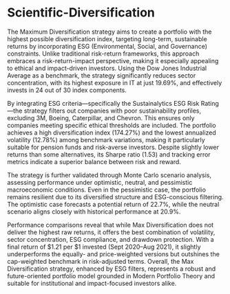 # Scientific-Diversification

The Maximum Diversification strategy aims to create a portfolio with the highest possible diversification index, targeting long-term, sustainable returns by incorporating ESG (Environmental, Social, and Governance) constraints. Unlike traditional risk-return frameworks, this approach embraces a risk-return-impact perspective, making it especially appealing to ethical and impact-driven investors. Using the Dow Jones Industrial Average as a benchmark, the strategy significantly reduces sector concentration, with its highest exposure in IT at just 19.69%, and effectively invests in 24 out of 30 index components.

By integrating ESG criteria—specifically the Sustainalytics ESG Risk Rating—the strategy filters out companies with poor sustainability profiles, excluding 3M, Boeing, Caterpillar, and Chevron. This ensures only companies meeting specific ethical thresholds are included. The portfolio achieves a high diversification index (174.27%) and the lowest annualized volatility (12.78%) among benchmark variations, making it particularly suitable for pension funds and risk-averse investors. Despite slightly lower returns than some alternatives, its Sharpe ratio (1.53) and tracking error metrics indicate a superior balance between risk and reward.

The strategy is further validated through Monte Carlo scenario analysis, assessing performance under optimistic, neutral, and pessimistic macroeconomic conditions. Even in the pessimistic case, the portfolio remains resilient due to its diversified structure and ESG-conscious filtering. The optimistic case forecasts a potential return of 22.7%, while the neutral scenario aligns closely with historical performance at 20.9%.

Performance comparisons reveal that while Max Diversification does not deliver the highest raw returns, it offers the best combination of volatility, sector concentration, ESG compliance, and drawdown protection. With a final return of $1.21 per $1 invested (Sept 2020–Aug 2021), it slightly underperforms the equally- and price-weighted versions but outshines the cap-weighted benchmark in risk-adjusted terms. Overall, the Max Diversification strategy, enhanced by ESG filters, represents a robust and future-oriented portfolio model grounded in Modern Portfolio Theory and suitable for institutional and impact-focused investors alike.
